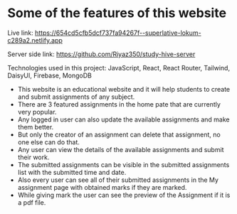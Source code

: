 # Some of the features of this website


Live link:  https://654cd5cfb5dcf737fa94267f--superlative-lokum-c289a2.netlify.app

Server side link: https://github.com/Riyaz350/study-hive-server

Technologies used in this project: JavaScript, React, React Router, Tailwind, DaisyUI, Firebase, MongoDB

- This website is an educational website and it will help students to create and submit assignments of any subject.
- There are 3 featured assignments in the home pate that are currently very popular.
- Any logged in user can also update the available assignments and make them better.
- But only the creator of an assignment can delete that assignment, no one else can do that.
- Any user can view the details of the available assignments and submit their work.
- The submitted assignments can be visible in the submitted assignments list with the submitted time and date.
- Also every user can see all of their submitted assignments in the My assignment page with obtained marks if they are marked.
- While giving mark the user can see the preview of the Assignment if it is a pdf file. 
